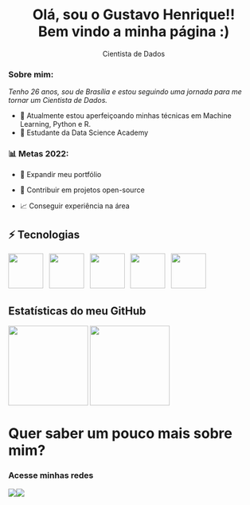 <h1 align='center'>
  Olá, sou o Gustavo Henrique!!
  <br/>
  Bem vindo a minha página :)
</h1>

<p align='center'>
  Cientista de Dados
</p>

### Sobre mim:

<p>
  <em>
    Tenho 26 anos, sou de Brasília e estou seguindo uma jornada para me tornar um Cientista de Dados.
  </em>
</p>

- 🌱 Atualmente estou aperfeiçoando minhas técnicas em Machine Learning, Python e R.
- 🚀 Estudante da Data Science Academy

### 📊 Metas 2022:

- 📂 Expandir meu portfólio

- 🤝 Contribuir em projetos open-source

- 📈 Conseguir experiência na área

## ⚡ Tecnologias
<div >
  <img src="https://cdn.jsdelivr.net/gh/devicons/devicon/icons/python/python-original.svg" width="70" height="70" />&nbsp;&nbsp;
  <img src="https://cdn.jsdelivr.net/gh/devicons/devicon/icons/jupyter/jupyter-original-wordmark.svg" width="70" height="70" />&nbsp;&nbsp;
  <img src="https://cdn.jsdelivr.net/gh/devicons/devicon/icons/mysql/mysql-original-wordmark.svg" width="70" height="70" />&nbsp;&nbsp;
  <img src="https://cdn.jsdelivr.net/gh/devicons/devicon/icons/rstudio/rstudio-original.svg" width="70" height="70" />&nbsp;&nbsp;
  <img src="https://cdn.jsdelivr.net/gh/devicons/devicon/icons/git/git-original.svg" width="70" height="70" />&nbsp;&nbsp;
</div>       
  
 ## Estatísticas do meu GitHub
<div>  
<a href="https://github.com/Gugah007"><img height="160em" align="center" src="https://github-readme-stats.vercel.app/api/top-langs/?username=Gugah007&layout=compact&theme=dracula&locale=pt-br&count_private=true" /></a>&nbsp;<a href="https://github.com/Gugah007"><img height="160em" align="center" src="https://github-readme-stats.vercel.app/api?username=Gugah007&show_icons=true&theme=dracula&locale=pt-br&count_private=true&include_all_commits=true" /></a>
</div>

  
# Quer saber um pouco mais sobre mim?
### Acesse minhas redes
<div>
  <a href="https://www.instagram.com/gugahdourado/" target="_blank"><img src="https://img.shields.io/badge/-Instagram-%23E4405F?style=for-the-badge&logo=instagram&logoColor=white" target="blank"></a><a href="https://www.linkedin.com/in/gustavo-carreiro" target="_blank"><img src="https://img.shields.io/badge/-LinkedIn-%230077B5?style=for-the-badge&logo=linkedin&logoColor=white" target="blank"></a>   
</div>
